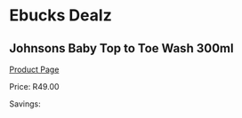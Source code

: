 
# Ebucks Dealz
## Johnsons Baby Top to Toe Wash 300ml
[Product Page](https://www.ebucks.com/web/shop/productSelected.do?prodId=1008784098&catId=1186088243)

Price: R49.00

Savings: 


	